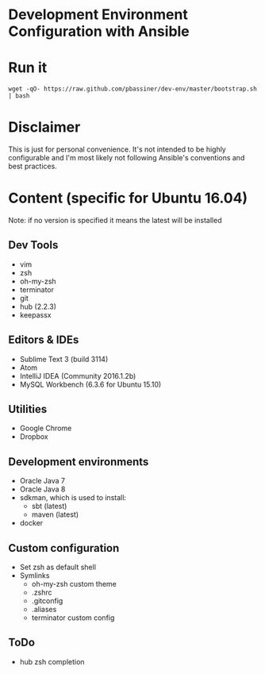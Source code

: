 Development Environment Configuration with Ansible
==================================================
# Run it
```
wget -qO- https://raw.github.com/pbassiner/dev-env/master/bootstrap.sh | bash
```
# Disclaimer
This is just for personal convenience. It's not intended to be highly configurable and I'm most likely not following Ansible's conventions and best practices.
# Content (specific for Ubuntu 16.04)
Note: if no version is specified it means the latest will be installed
## Dev Tools
* vim
* zsh
* oh-my-zsh
* terminator
* git
* hub (2.2.3)
* keepassx

## Editors & IDEs
* Sublime Text 3 (build 3114)
* Atom
* IntelliJ IDEA (Community 2016.1.2b)
* MySQL Workbench (6.3.6 for Ubuntu 15.10)

## Utilities
* Google Chrome
* Dropbox

## Development environments
* Oracle Java 7
* Oracle Java 8
* sdkman, which is used to install:
    * sbt (latest)
    * maven (latest)
* docker

## Custom configuration
* Set zsh as default shell
* Symlinks
    * oh-my-zsh custom theme
    * .zshrc
    * .gitconfig
    * .aliases
    * terminator custom config

## ToDo
* hub zsh completion